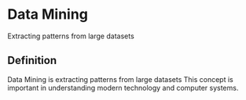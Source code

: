 # Data Mining

Extracting patterns from large datasets

## Definition
Data Mining is extracting patterns from large datasets This concept is important in understanding modern technology and computer systems.

